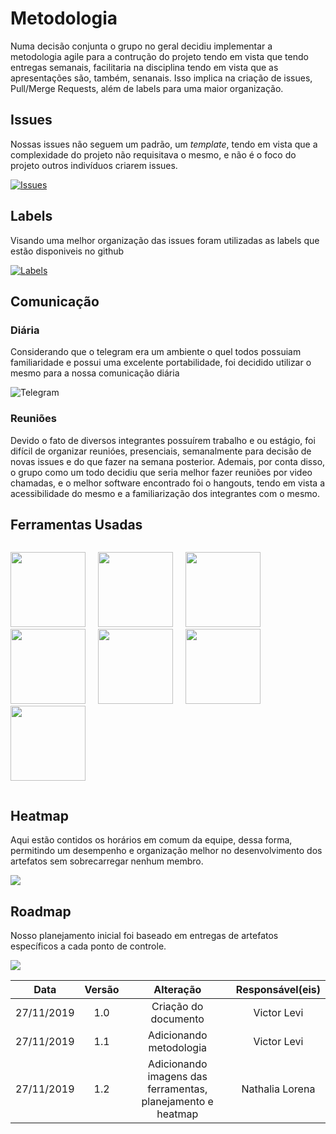 # Metodologia

Numa decisão conjunta o grupo no geral decidiu implementar a metodologia agile para a contrução do projeto tendo em vista que tendo entregas semanais, facilitaria na disciplina tendo em vista que as apresentações são, também, senanais. Isso implica na criação de issues, Pull/Merge Requests, além de labels para uma maior organização.

## Issues

Nossas issues não seguem um padrão, um _template_, tendo em vista que a complexidade do projeto não requisitava o mesmo, e não é o foco do projeto outros indivíduos criarem issues.

[![Issues](https://raw.githubusercontent.com/Requisitos-de-Software/2019.2-Shazam/master/docs/assets/img/Metodologias/issues.png)](https://github.com/Requisitos-de-Software/2019.2-Shazam/issues?page=1&q=is%3Aissue+is%3Aclosed)

## Labels

Visando uma melhor organização das issues foram utilizadas as labels que estão disponiveis no github

[![Labels](https://raw.githubusercontent.com/Requisitos-de-Software/2019.2-Shazam/master/docs/assets/img/Metodologias/labels.png)](https://github.com/Requisitos-de-Software/2019.2-Shazam/labels)

## Comunicação

### Diária

Considerando que o telegram era um ambiente o quel todos possuiam familiaridade e possui uma excelente portabilidade, foi decidido utilizar o mesmo para a nossa comunicação diária

![Telegram](https://raw.githubusercontent.com/Requisitos-de-Software/2019.2-Shazam/master/docs/assets/img/Metodologias/telegram.png)

### Reuniões

Devido o fato de diversos integrantes possuírem trabalho e ou estágio, foi difícil de organizar reunióes, presenciais, semanalmente para decisão de novas issues e do que fazer na semana posterior. Ademais, por conta disso, o grupo como um todo decidiu que seria melhor fazer reuniões por video chamadas, e o melhor software encontrado foi o hangouts, tendo em vista a acessibilidade do mesmo e a familiarização dos integrantes com o mesmo.

## Ferramentas Usadas
<section style="max-width: 400px; flex-wrap: wrap; display: flex; ">
<p align="justify" float="left">
<img src="https://raw.githubusercontent.com/Requisitos2-2019/Shazam/master/docs/assets/img/Metodologias/shazam.jpg" width="120px" style="flex-grow: 1"/>

<img src="https://raw.githubusercontent.com/Requisitos2-2019/Shazam/master/docs/assets/img/Metodologias/mkdocs.jpg" width="120px" style="flex-grow: 1"/>

<img src="https://raw.githubusercontent.com/Requisitos2-2019/Shazam/master/docs/assets/img/Metodologias/telegram.jpg" width="120px" style="flex-grow: 1"/>

<img src="https://raw.githubusercontent.com/Requisitos2-2019/Shazam/master/docs/assets/img/Metodologias/hangouts.jpg" width="120px" style="flex-grow: 1"/>

<img src="https://raw.githubusercontent.com/Requisitos2-2019/Shazam/master/docs/assets/img/Metodologias/zenhub.jpg" width="120px" style="flex-grow: 1"/>

<img src="https://raw.githubusercontent.com/Requisitos2-2019/Shazam/master/docs/assets/img/Metodologias/drive.jpg" width="120px" style="flex-grow: 1"/>

<img src="https://raw.githubusercontent.com/Requisitos2-2019/Shazam/master/docs/assets/img/Metodologias/apresentacoes.jpg" width="120px"/>
</p>
</section>

## Heatmap

Aqui estão contidos os horários em comum da equipe, dessa forma, permitindo um desempenho e organização melhor no desenvolvimento dos artefatos sem sobrecarregar nenhum membro.

<img src="https://raw.githubusercontent.com/Requisitos2-2019/Shazam/master/docs/assets/img/Metodologias/horariosEquipe.png" />

## Roadmap

Nosso planejamento inicial foi baseado em entregas de artefatos específicos a cada ponto de controle.

<img src="https://raw.githubusercontent.com/Requisitos2-2019/Shazam/master/docs/assets/img/Metodologias/planejamento.png" />


|Data|Versão|Alteração|Responsável(eis)|
|:--:|:----:|:-------:|:---:|
| 27/11/2019 | 1.0 | Criação do documento | Victor Levi |
| 27/11/2019 | 1.1 | Adicionando metodologia | Victor Levi |
| 27/11/2019 | 1.2 | Adicionando imagens das ferramentas, planejamento e heatmap| Nathalia Lorena |